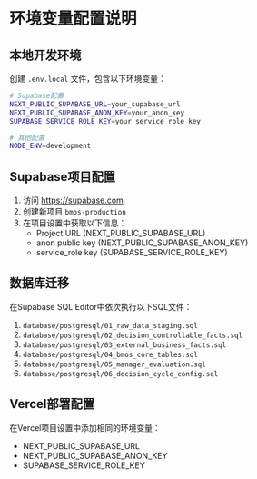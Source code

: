 # 环境变量配置说明

## 本地开发环境

创建 `.env.local` 文件，包含以下环境变量：

```bash
# Supabase配置
NEXT_PUBLIC_SUPABASE_URL=your_supabase_url
NEXT_PUBLIC_SUPABASE_ANON_KEY=your_anon_key
SUPABASE_SERVICE_ROLE_KEY=your_service_role_key

# 其他配置
NODE_ENV=development
```

## Supabase项目配置

1. 访问 https://supabase.com
2. 创建新项目 `bmos-production`
3. 在项目设置中获取以下信息：
   - Project URL (NEXT_PUBLIC_SUPABASE_URL)
   - anon public key (NEXT_PUBLIC_SUPABASE_ANON_KEY)
   - service_role key (SUPABASE_SERVICE_ROLE_KEY)

## 数据库迁移

在Supabase SQL Editor中依次执行以下SQL文件：

1. `database/postgresql/01_raw_data_staging.sql`
2. `database/postgresql/02_decision_controllable_facts.sql`
3. `database/postgresql/03_external_business_facts.sql`
4. `database/postgresql/04_bmos_core_tables.sql`
5. `database/postgresql/05_manager_evaluation.sql`
6. `database/postgresql/06_decision_cycle_config.sql`

## Vercel部署配置

在Vercel项目设置中添加相同的环境变量：

- NEXT_PUBLIC_SUPABASE_URL
- NEXT_PUBLIC_SUPABASE_ANON_KEY
- SUPABASE_SERVICE_ROLE_KEY